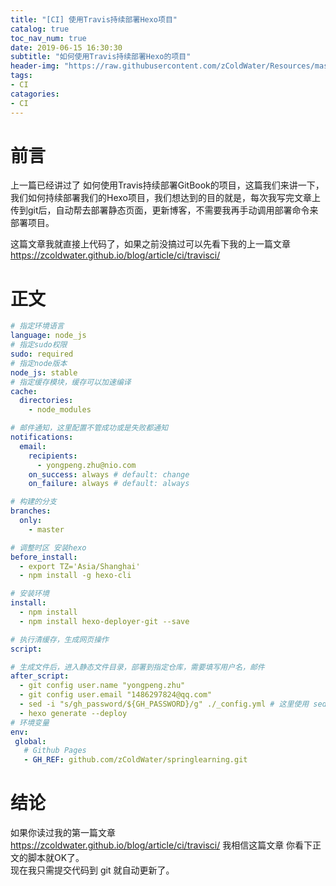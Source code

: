```yaml
---
title: "[CI] 使用Travis持续部署Hexo项目"
catalog: true
toc_nav_num: true
date: 2019-06-15 16:30:30
subtitle: "如何使用Travis持续部署Hexo的项目"
header-img: "https://raw.githubusercontent.com/zColdWater/Resources/master/Images/cover.jpg"
tags:
- CI
catagories:
- CI
---
```


前言
=======

上一篇已经讲过了 如何使用Travis持续部署GitBook的项目，这篇我们来讲一下，我们如何持续部署我们的Hexo项目，我们想达到的目的就是，每次我写完文章上传到git后，自动帮去部署静态页面，更新博客，不需要我再手动调用部署命令来部署项目。

这篇文章我就直接上代码了，如果之前没搞过可以先看下我的上一篇文章 https://zcoldwater.github.io/blog/article/ci/travisci/


正文
=======

```yml
# 指定环境语言
language: node_js
# 指定sudo权限
sudo: required
# 指定node版本
node_js: stable
# 指定缓存模块，缓存可以加速编译
cache:
  directories:
    - node_modules

# 邮件通知，这里配置不管成功或是失败都通知
notifications:
  email:
    recipients:
      - yongpeng.zhu@nio.com
    on_success: always # default: change
    on_failure: always # default: always

# 构建的分支
branches:
  only:
    - master 

# 调整时区 安装hexo
before_install:
  - export TZ='Asia/Shanghai'
  - npm install -g hexo-cli  

# 安装环境
install:
  - npm install
  - npm install hexo-deployer-git --save

# 执行清缓存，生成网页操作
script:

# 生成文件后，进入静态文件目录，部署到指定仓库，需要填写用户名，邮件
after_script:
  - git config user.name "yongpeng.zhu"
  - git config user.email "1486297824@qq.com"
  - sed -i "s/gh_password/${GH_PASSWORD}/g" ./_config.yml # 这里使用 sed 命令是 替换 hexo 根目录的 _config.yml 文件里面的 gh_password 到 {GH_PASSWORD}，这样 Travis 执行脚本的时候 就可以使用 GH_PASSWORD 这个变量了。 GH_PASSWORD这个变量要去 Travis后台创建哦！ 上一篇文章有介绍。
  - hexo generate --deploy
# 环境变量
env:
 global:
   # Github Pages 
   - GH_REF: github.com/zColdWater/springlearning.git
```

结论
=======
如果你读过我的第一篇文章 https://zcoldwater.github.io/blog/article/ci/travisci/ 我相信这篇文章 你看下正文的脚本就OK了。  
现在我只需提交代码到 git 就自动更新了。
